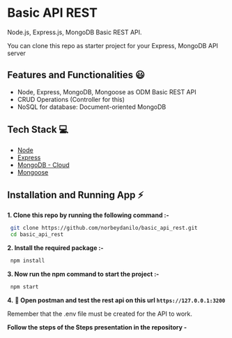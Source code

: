 # Basic API REST

Node.js, Express.js, MongoDB Basic REST API.

You can clone this repo as starter project for your Express, MongoDB API server

## Features and Functionalities 😃

- Node, Express, MongoDB, Mongoose as ODM Basic REST API
- CRUD Operations (Controller for this)
- NoSQL for database: Document-oriented MongoDB

## Tech Stack 💻

- [Node](https://nodejs.org/en)
- [Express](https://expressjs.com/)
- [MongoDB - Cloud](https://www.mongodb.com/cloud)
- [Mongoose](https://mongoosejs.com)

## Installation and Running App :zap:

**1. Clone this repo by running the following command :-**

```bash
 git clone https://github.com/norbeydanilo/basic_api_rest.git
 cd basic_api_rest
```

**2. Install the required package :-**

```bash
 npm install
```

**3. Now run the npm command to start the project :-**

```bash
 npm start
```

**4.** **🎉 Open postman and test the rest api on this url `https://127.0.0.1:3200`**

Remember that the .env file must be created for the API to work.

**Follow the steps of the Steps presentation in the repository -**
